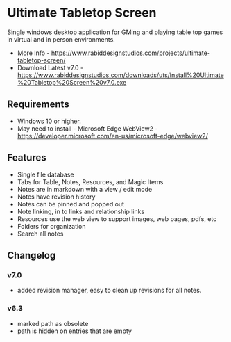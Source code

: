 # Ultimate Tabletop Screen
Single windows desktop application for GMing and playing table top games in virtual and in person environments.

- More Info - https://www.rabiddesignstudios.com/projects/ultimate-tabletop-screen/
- Download Latest v7.0 - https://www.rabiddesignstudios.com/downloads/uts/Install%20Ultimate%20Tabletop%20Screen%20v7.0.exe

## Requirements
* Windows 10 or higher.
* May need to install - Microsoft Edge WebView2 - https://developer.microsoft.com/en-us/microsoft-edge/webview2/

## Features
- Single file database
- Tabs for Table, Notes, Resources, and Magic Items
- Notes are in markdown with a view / edit mode
- Notes have revision history
- Notes can be pinned and popped out
- Note linking, in to links and relationship links
- Resources use the web view to support images, web pages, pdfs, etc
- Folders for organization
- Search all notes

## Changelog
### v7.0
- added revision manager, easy to clean up revisions for all notes.

### v6.3
- marked path as obsolete
- path is hidden on entries that are empty

